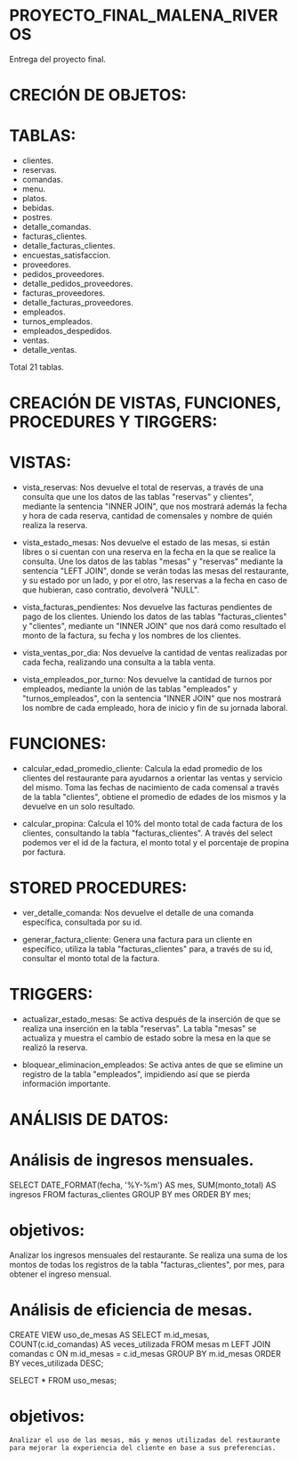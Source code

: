# PROYECTO_FINAL_MALENA_RIVEROS
Entrega del proyecto final.


# CRECIÓN DE OBJETOS:

# TABLAS:
  - clientes.
  - reservas.
  - comandas.
  - menu.
  - platos.
  - bebidas.
  - postres.
  - detalle_comandas.
  - facturas_clientes.
  - detalle_facturas_clientes.
  - encuestas_satisfaccion.
  - proveedores.
  - pedidos_proveedores.
  - detalle_pedidos_proveedores.
  - facturas_proveedores.
  - detalle_facturas_proveedores.
  - empleados.
  - turnos_empleados.
  - empleados_despedidos.
  - ventas.
  - detalle_ventas.
  
Total 21 tablas.

  # CREACIÓN DE VISTAS, FUNCIONES, PROCEDURES Y TIRGGERS: 

# VISTAS: 
  - vista_reservas:
    Nos devuelve el total de reservas, a través de una consulta que une los datos de las tablas "reservas" y clientes", mediante la sentencia "INNER JOIN", que nos mostrará
    además la fecha y hora de cada reserva, cantidad de comensales y nombre de quién realiza la reserva.
    
  - vista_estado_mesas:
    Nos devuelve el estado de las mesas, si están libres o si cuentan con una reserva en la fecha en la que se realice la consulta. Une los datos de las tablas "mesas" y
    "reservas" mediante la sentencia "LEFT JOIN", donde se verán todas las mesas del restaurante, y su estado por un lado, y por el otro, las reservas a la fecha en caso de
    que hubieran, caso contratio, devolverá "NULL".

  - vista_facturas_pendientes:
    Nos devuelve las facturas pendientes de pago de los clientes. Uniendo los datos de las tablas "facturas_clientes" y "clientes", mediante un "INNER JOIN" que nos dará
    como resultado el monto de la factura, su fecha y los nombres de los clientes.

  - vista_ventas_por_dia:
    Nos devuelve la cantidad de ventas realizadas por cada fecha, realizando una consulta a la tabla venta.
    
  - vista_empleados_por_turno:
    Nos devuelve la cantidad de turnos por empleados, mediante la unión de las tablas "empleados" y "turnos_empleados", con la sentencia "INNER JOIN" que nos mostrará
    los nombre de cada empleado, hora de inicio y fin de su jornada laboral.
    
# FUNCIONES: 

  - calcular_edad_promedio_cliente:
    Calcula la edad promedio de los clientes del restaurante para ayudarnos a orientar las ventas y servicio del mismo. Toma las fechas de nacimiento de cada comensal
    a través de la tabla "clientes", obtiene el promedio de edades de los mismos y la devuelve en un solo resultado.

  - calcular_propina:
    Calcula el 10% del monto total de cada factura de los clientes, consultando la tabla "facturas_clientes". A través del select podemos ver el id de la factura, el monto
    total y el porcentaje de propina por factura.

# STORED PROCEDURES: 
  - ver_detalle_comanda:
    Nos devuelve el detalle de una comanda específica, consultada por su id.
    
  - generar_factura_cliente:
    Genera una factura para un cliente en específico, utiliza la tabla "facturas_clientes" para, a través de su id, consultar el monto total de la factura.
    
# TRIGGERS: 
  - actualizar_estado_mesas:
    Se activa después de la inserción de que se realiza una inserción en la tabla "reservas". La tabla "mesas" se actualiza y muestra el cambio de estado sobre la mesa
    en la que se realizó la reserva.

  - bloquear_eliminacion_empleados:
  Se activa antes de que se elimine un registro de la tabla "empleados", impidiendo así que se pierda información importante.





# ANÁLISIS DE DATOS: 

# Análisis de ingresos mensuales.

SELECT DATE_FORMAT(fecha, '%Y-%m') AS mes, SUM(monto_total) AS ingresos
FROM facturas_clientes
GROUP BY mes
ORDER BY mes;

# objetivos: 
  Analizar los ingresos mensuales del restaurante. Se realiza una suma de los montos de todas los registros de la tabla "facturas_clientes", por mes, para obtener el ingreso
  mensual.
  

# Análisis de eficiencia de mesas.

CREATE VIEW uso_de_mesas AS
SELECT m.id_mesas, COUNT(c.id_comandas) AS veces_utilizada
FROM mesas m
LEFT JOIN comandas c ON m.id_mesas = c.id_mesas
GROUP BY m.id_mesas
ORDER BY veces_utilizada DESC;

SELECT * FROM uso_mesas;

# objetivos: 
	Analizar el uso de las mesas, más y menos utilizadas del restaurante para mejorar la experiencia del cliente en base a sus preferencias.


